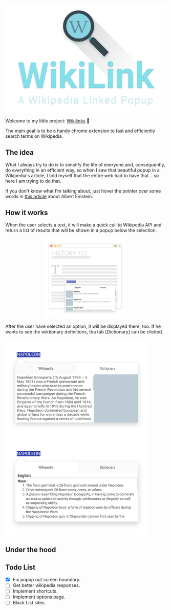 
 <p align="center">
    <img src="public/images/readme/logo-bg--white.png" alt="">
 </p>


Welcome to my little project: [Wikilinks](https://chrome.google.com/webstore/detail/wikilink/dnjfeagdbicleejdgpjmjbbnfgdkdgpe) 🖖

The main goal is to be a handy chrome extension to fast and efficiently search terms on Wikipedia.

## The idea
What I always try to do is to simplify the life of everyone and, consequently, do everything in an efficient way, so when I saw that beautiful popup in a Wikipedia's article, I told myself that the entire web had to have that... so here I am trying to do that.

If you don't know what I'm talking about, just hover the pointer over some words in [this article](https://en.wikipedia.org/wiki/Albert_Einstein) about Albert Einstein.

## How it works
When the user selects a text, it will make a quick call to Wikipedia API and return a list of results that will be shown in a popup below the selection.

<p align="center">
    <img style="max-width: 50%;" src="public/images/readme/Main.png" alt="">
</p>
 
After the user have selected an option, it will be displayed there, too. If he wants to see the wiktionary definitions, tha tab [Dictionary] can be clicked.

![wikipedia tab](public/images/readme/Wikipedia-Info.png) ![dictionary tab](public/images/readme/Dictionary-info.png)


## Under the hood
## Todo List
- [x] Fix popup out screen boundary.
- [ ] Get better wikipedia responses.
- [ ] Implement shortcuts.
- [ ] Implement options page.
- [ ] Black List sites.